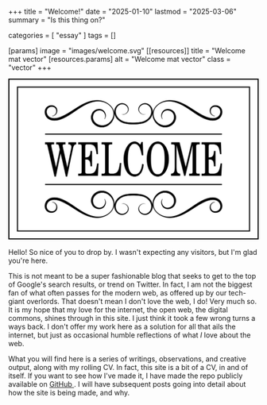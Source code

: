 +++
title = "Welcome!"
date = "2025-01-10"
lastmod = "2025-03-06"
summary = "Is this thing on?"

categories = [ "essay" ]
tags = []

[params]
  image = "images/welcome.svg"
[[resources]]
  title = "Welcome mat vector"
  [resources.params]
    alt = "Welcome mat vector"
    class = "vector"
+++

![Welcome mat vector](images/welcome.svg)

Hello! So nice of you to drop by. I wasn't expecting any visitors, but I'm glad you're here.

This is not meant to be a super fashionable blog that seeks to get to the top of Google's search results, or trend on Twitter. In fact, I am not the biggest fan of what often passes for the modern web, as offered up by our tech-giant overlords. That doesn't mean I don't love the web, I do! Very much so. It is my hope that my love for the internet, the open web, the digital commons, shines through in this site. I just think it took a few wrong turns a ways back. I don't offer my work here as a solution for all that ails the internet, but just as occasional humble reflections of what _I_ love about the web.

What you will find here is a series of writings, observations, and creative output, along with my rolling CV. In fact, this site is a bit of a CV, in and of itself. If you want to see how I've made it, I have made the repo publicly available on [ GitHub ](https://github.com/dehuszar/personal-site). I will have subsequent posts going into detail about how the site is being made, and why.
